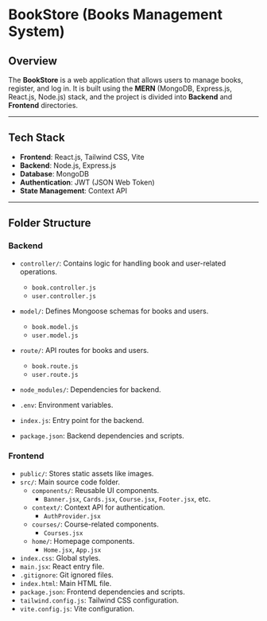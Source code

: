# BookStore (Books Management System)

## Overview

The **BookStore** is a web application that allows users to manage books, register, and log in. It is built using the **MERN** (MongoDB, Express.js, React.js, Node.js) stack, and the project is divided into **Backend** and **Frontend** directories.

---

## Tech Stack

- **Frontend**: React.js, Tailwind CSS, Vite
- **Backend**: Node.js, Express.js
- **Database**: MongoDB
- **Authentication**: JWT (JSON Web Token)
- **State Management**: Context API

---

## Folder Structure

### Backend

- `controller/`: Contains logic for handling book and user-related operations.
  - `book.controller.js`
  - `user.controller.js`
  
- `model/`: Defines Mongoose schemas for books and users.
  - `book.model.js`
  - `user.model.js`
  
- `route/`: API routes for books and users.
  - `book.route.js`
  - `user.route.js`
  
- `node_modules/`: Dependencies for backend.
- `.env`: Environment variables.
- `index.js`: Entry point for the backend.
- `package.json`: Backend dependencies and scripts.

### Frontend

- `public/`: Stores static assets like images.
- `src/`: Main source code folder.
  - `components/`: Reusable UI components.
    - `Banner.jsx`, `Cards.jsx`, `Course.jsx`, `Footer.jsx`, etc.
  - `context/`: Context API for authentication.
    - `AuthProvider.jsx`
  - `courses/`: Course-related components.
    - `Courses.jsx`
  - `home/`: Homepage components.
    - `Home.jsx`, `App.jsx`
- `index.css`: Global styles.
- `main.jsx`: React entry file.
- `.gitignore`: Git ignored files.
- `index.html`: Main HTML file.
- `package.json`: Frontend dependencies and scripts.
- `tailwind.config.js`: Tailwind CSS configuration.
- `vite.config.js`: Vite configuration.
